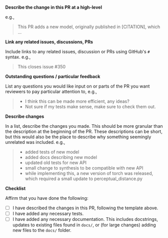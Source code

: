 **Describe the change in this PR at a high-level**

e.g.,
> This PR adds a new model, originally published in [CITATION], which ...

**Link any related issues, discussions, PRs**

Include links to any related issues, discussion or PRs using GitHub's `#` syntax. e.g.,

> This closes issue #350

**Outstanding questions / particular feedback**

List any questions you would like input on or parts of the PR you want reviewers to pay particular attention to, e.g.,

> - I think this can be made more efficient, any ideas?
> - Not sure if my tests make sense, make sure to check them out.

**Describe changes**

In a list, describe the changes you made. This should be more granular than the description at the beginning of the PR. These descriptions can be short, but this would also be the place to describe why something seemingly unrelated was included. e.g.,

> - added tests of new model
> - added docs describing new model
> - updated old tests for new API
> - small change to synthesis to be compatible with new API
> - while implementing this, a new version of torch was released, which required a small update to perceptual_distance.py

**Checklist**

Affirm that you have done the following:

- [ ] I have described the changes in this PR, following the template above.
- [ ] I have added any necessary tests.
- [ ] I have added any necessary documentation. This includes docstrings, updates to existing files found in `docs/`, or (for large changes) adding new files to the `docs/` folder.
